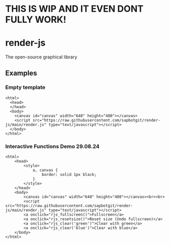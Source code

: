 # THIS IS WIP AND IT EVEN DONT FULLY WORK!
# render-js
The open-source graphical library
## Examples
### Empty template
```
<html>
  <head>
  </head>
  <body>
    <canvas id="canvas" width="640" height="480"></canvas>
    <script src="https://raw.githubusercontent.com/sapbotgit/render-js/main/render.js" type="text/javascript"></script>
  </body>
</html>
```
### Interactive Functions Demo 29.08.24
```
<html>
    <head>
        <style>
            a, canvas {
                border: solid 1px black;
            }
        </style>
    </head>
    <body>
        <canvas id="canvas" width="640" height="480"></canvas><br><br>
        <script src="https://raw.githubusercontent.com/sapbotgit/render-js/main/render.js" type="text/javascript"></script>
        <a onclick="rjs_fullscreen()">Fullscreen</a>
        <a onclick="rjs_resetsize()">Reset size (Undo fullscreen)</a>
        <a onclick="rjs_clear('green')">Clear with green</a>
        <a onclick="rjs_clear('blue')">Clear with blue</a>
    </body>
</html>
```

